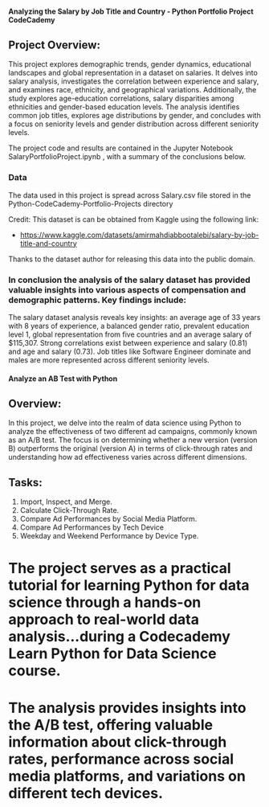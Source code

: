 #### Analyzing the Salary by Job Title and Country - Python Portfolio Project CodeCademy
## Project Overview:
This project explores demographic trends, gender dynamics, educational landscapes and global representation in a dataset on salaries. It delves into salary analysis, investigates the correlation between experience and salary, and examines race, ethnicity, and geographical variations. Additionally, the study explores age-education correlations, salary disparities among ethnicities and gender-based education levels. The analysis identifies common job titles, explores age distributions by gender, and concludes with a focus on seniority levels and gender distribution across different seniority levels.

The project code and results are contained in the Jupyter Notebook SalaryPortfolioProject.ipynb , with a summary of the conclusions below.

### Data
The data used in this project is spread across Salary.csv file stored in the Python-CodeCademy-Portfolio-Projects directory

Credit: This dataset is can be obtained from Kaggle using the following link: 

- https://www.kaggle.com/datasets/amirmahdiabbootalebi/salary-by-job-title-and-country

Thanks to the dataset author for releasing this data into the public domain.

### In conclusion the analysis of the salary dataset has provided valuable insights into various aspects of compensation and demographic patterns. Key findings include:
The salary dataset analysis reveals key insights: an average age of 33 years with 8 years of experience, a balanced gender ratio, prevalent education level 1, global representation from five countries and an average salary of $115,307. Strong correlations exist between experience and salary (0.81) and age and salary (0.73). Job titles like Software Engineer dominate and males are more represented across different seniority levels. 


#### Analyze an AB Test with Python 

## Overview:
In this project, we delve into the realm of data science using Python to analyze the effectiveness of two different ad campaigns, commonly known as an A/B test. The focus is on determining whether a new version (version B) outperforms the original (version A) in terms of click-through rates and understanding how ad effectiveness varies across different dimensions.
## Tasks:
1. Import, Inspect, and Merge.
2. Calculate Click-Through Rate.
3. Compare Ad Performances by Social Media Platform.
4. Compare Ad Performances by Tech Device
5. Weekday and Weekend Performance by Device Type.
# The project serves as a practical tutorial for learning Python for data science through a hands-on approach to real-world data analysis...during a Codecademy Learn Python for Data Science course.
# The analysis provides insights into the A/B test, offering valuable information about click-through rates, performance across social media platforms, and variations on different tech devices.
